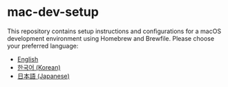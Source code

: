 # mac-dev-setup

This repository contains setup instructions and configurations for a macOS development environment using Homebrew and Brewfile. Please choose your preferred language:

- [English](README_en.md)
- [한국어 (Korean)](README_ko.md)
- [日本語 (Japanese)](README_ja.md)